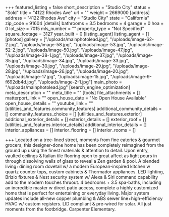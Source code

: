+++
featured_listing = false
short_description = "Studio City"
status = "Sold"
title = "4122 Rhodes Ave"
url = ""
weight = 2669000
[address]
address = "4122 Rhodes Ave"
city = "Studio City"
state = "California"
zip_code = 91604
[details]
bathrooms = 3.5
bedrooms = 4
garage = 0
hoa = 0
lot_size = 7015
mls_number = ""
property_type = "Not Specified"
square_footage = 3127
year_built = 0
[listing_agent]
listing_agent = []
[photos]
gallery = ["/uploads/mainphotolead.jpg", "/uploads/image-62-2.jpg", "/uploads/image-58.jpg", "/uploads/image-53.jpg", "/uploads/image-52-2.jpg", "/uploads/image-50.jpg", "/uploads/image-47.jpg", "/uploads/image-38-1.jpg", "/uploads/image-37.jpg", "/uploads/image-35.jpg", "/uploads/image-34.jpg", "/uploads/image-33.jpg", "/uploads/image-30.jpg", "/uploads/image-29.jpg", "/uploads/image-28.jpg", "/uploads/image-26.jpg", "/uploads/image-20.jpg", "/uploads/image-17.jpg", "/uploads/image-15.jpg", "/uploads/image-9-f692db4d.jpg", "/uploads/image-2-1.jpg"]
main_photo = "/uploads/mainphotolead.jpg"
[search_engine_optimization]
meta_description = ""
meta_title = ""
[tools]
file_attachments = []
matterport_link = ""
open_house_date = "No Open House Available"
open_house_details = ""
youtube_link = ""
[utilities_and_features.community_features]
additional_community_details = []
community_features_choice = []
[utilities_and_features.exterior]
additional_exterior_details = []
exterior_details = []
exterior_roof = []
[utilities_and_features.interior_details]
additional_interior_details = []
interior_appliances = []
interior_flooring = []
interior_rooms = []

+++
Located on a tree-lined street, moments from fine eateries & gourmet grocers, this designer-done home has been completely reimagined from the ground up using the finest materials & attention to detail. Upon entry, vaulted ceilings & Italian tile flooring open to great affect as light pours in through dissolving walls of glass to reveal a Zen garden & pool. A blended living+dining room dovetail w/ a modern European-inspired kitchen w quartz counter tops, custom cabinets & Thermador appliances. LED lighting, Brizio fixtures & Nest security system w/ Alexa & Siri command capability add to the modern touches thruout. 4 bedrooms + 3.5 spa-baths, including an incredible master w direct patio access, complete a highly customized home that is perfect for entertaining or everyday living. Major system updates include all-new copper plumbing & ABS sewer line+high-efficiency HVAC w/ custom registers. LID compliant & pre-wired for solar. All just moments from the footbridge. Carpenter Elementary.